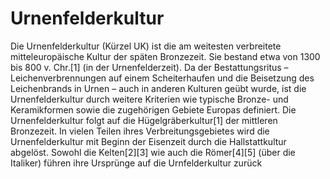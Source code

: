 # Urnenfelderkultur

Die Urnenfelderkultur (Kürzel UK) ist die am weitesten verbreitete mitteleuropäische Kultur der späten Bronzezeit. Sie bestand etwa von 1300 bis 800 v. Chr.[1] (in der Urnenfelderzeit). Da der Bestattungsritus – Leichenverbrennungen auf einem Scheiterhaufen und die Beisetzung des Leichenbrands in Urnen – auch in anderen Kulturen geübt wurde, ist die Urnenfelderkultur durch weitere Kriterien wie typische Bronze- und Keramikformen sowie die zugehörigen Gebiete Europas definiert. Die Urnenfelderkultur folgt auf die Hügelgräberkultur[1] der mittleren Bronzezeit. In vielen Teilen ihres Verbreitungsgebietes wird die Urnenfelderkultur mit Beginn der Eisenzeit durch die Hallstattkultur abgelöst. Sowohl die Kelten[2][3] wie auch die Römer[4][5] (über die Italiker) führen ihre Ursprünge auf die Urnfelderkultur zurück
